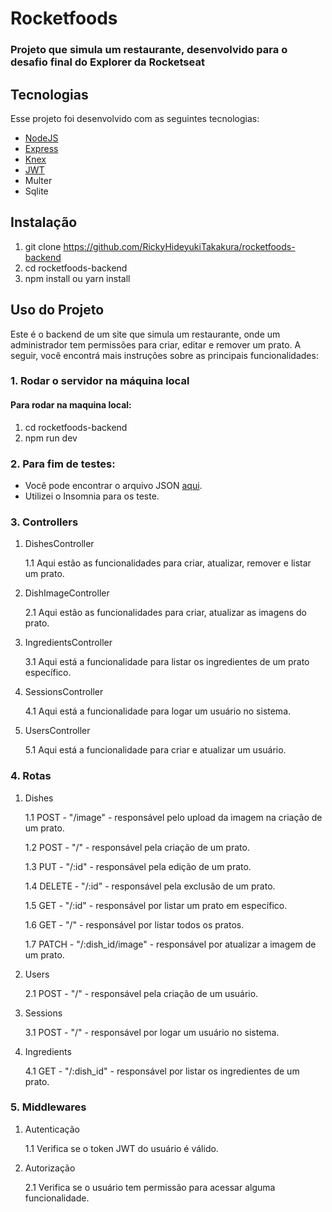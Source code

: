 # Rocketfoods

### Projeto que simula um restaurante, desenvolvido para o desafio final do Explorer da Rocketseat

## Tecnologias

Esse projeto foi desenvolvido com as seguintes tecnologias:

- [NodeJS](https://nodejs.org/en)
- [Express](https://expressjs.com/pt-br/)
- [Knex](https://knexjs.org/)
- [JWT](https://jwt.io/)
- Multer
- Sqlite

## Instalação

1. git clone https://github.com/RickyHideyukiTakakura/rocketfoods-backend
2. cd rocketfoods-backend
3. npm install ou yarn install

## Uso do Projeto

Este é o backend de um site que simula um restaurante, onde um administrador tem permissões para criar, editar e remover um prato. A seguir, você encontrá mais instruções sobre as principais funcionalidades:

### 1. Rodar o servidor na máquina local

#### Para rodar na maquina local:

1. cd rocketfoods-backend
2. npm run dev

### 2. Para fim de testes:

- Você pode encontrar o arquivo JSON [aqui](/rocketfoods-backend.json).
- Utilizei o Insomnia para os teste.

### 3. Controllers

1. DishesController

   1.1 Aqui estão as funcionalidades para criar, atualizar, remover e listar um prato.

2. DishImageController

   2.1 Aqui estão as funcionalidades para criar, atualizar as imagens do prato.

3. IngredientsController

   3.1 Aqui está a funcionalidade para listar os ingredientes de um prato específico.

4. SessionsController

   4.1 Aqui está a funcionalidade para logar um usuário no sistema.

5. UsersController

   5.1 Aqui está a funcionalidade para criar e atualizar um usuário.

### 4. Rotas

1. Dishes

   1.1 POST - "/image" - responsável pelo upload da imagem na criação de um prato.

   1.2 POST - "/" - responsável pela criação de um prato.

   1.3 PUT - "/:id" - responsável pela edição de um prato.

   1.4 DELETE - "/:id" - responsável pela exclusão de um prato.

   1.5 GET - "/:id" - responsável por listar um prato em específico.

   1.6 GET - "/" - responsável por listar todos os pratos.

   1.7 PATCH - "/:dish_id/image" - responsável por atualizar a imagem de um prato.

2. Users

   2.1 POST - "/" - responsável pela criação de um usuário.

3. Sessions

   3.1 POST - "/" - responsável por logar um usuário no sistema.

4. Ingredients

   4.1 GET - "/:dish_id" - responsável por listar os ingredientes de um prato.

### 5. Middlewares

1. Autenticação

   1.1 Verifica se o token JWT do usuário é válido.

2. Autorização

   2.1 Verifica se o usuário tem permissão para acessar alguma funcionalidade.
